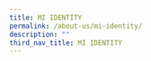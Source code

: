 ```yaml
---
title: MI IDENTITY
permalink: /about-us/mi-identity/
description: ""
third_nav_title: MI IDENTITY
---
```

